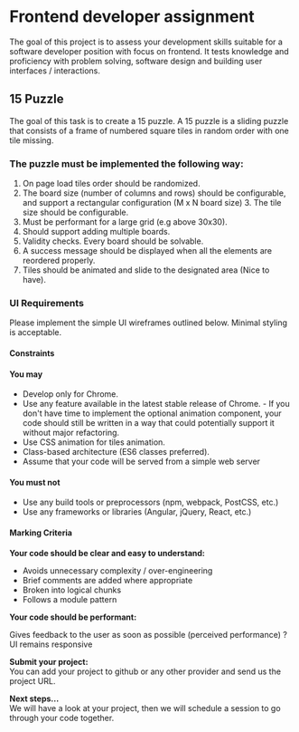 # Frontend developer assignment

The goal of this project is to assess your development skills suitable for a software developer position with focus on frontend. It tests knowledge and proficiency with problem solving, software design and building user interfaces / interactions.

## 15 Puzzle

The goal of this task is to create a 15 puzzle. A 15 puzzle is a sliding puzzle that consists of a frame of numbered square tiles in random order with one tile missing.

### The puzzle must be implemented the following way:

1. On page load tiles order should be randomized.
2. The board size (number of columns and rows) should be configurable, and support a rectangular configuration (M x N board size) 3. The tile size should be configurable.
3. Must be performant for a large grid (e.g above 30x30).
4. Should support adding multiple boards.
5. Validity checks. Every board should be solvable.
6. A success message should be displayed when all the elements are reordered properly.
7. Tiles should be animated and slide to the designated area (Nice to have).

### UI Requirements

Please implement the simple UI wireframes outlined below. Minimal styling is acceptable.

#### Constraints

#### You may

- Develop only for Chrome.
- Use any feature available in the latest stable release of Chrome. - If you don't have time to implement the optional animation component, your code should still be written in a way that could potentially support it without major refactoring.
- Use CSS animation for tiles animation.
- Class-based architecture (ES6 classes preferred).
- Assume that your code will be served from a simple web server

#### You must not

- Use any build tools or preprocessors (npm, webpack, PostCSS, etc.)
- Use any frameworks or libraries (Angular, jQuery, React, etc.)

#### Marking Criteria

**Your code should be clear and easy to understand:**

- Avoids unnecessary complexity / over-engineering
- Brief comments are added where appropriate
- Broken into logical chunks
- Follows a module pattern

**Your code should be performant:**

Gives feedback to the user as soon as possible (perceived performance) ? UI remains responsive

**Submit your project:**  
You can add your project to github or any other provider and send us the project URL.

**Next steps...**  
We will have a look at your project, then we will schedule a session to go through your code together.
